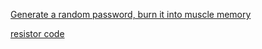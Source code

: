 [Generate a random password, burn it into muscle memory](https://cdn.rawgit.com/benshayden/github/065ed3397b502ca1777202d8069ff9cd2aad3a89/pwtrain.html)

[resistor code](https://cdn.rawgit.com/benshayden/github/760f161792319b93eef979d24731b740980f0cca/resistors.html)
